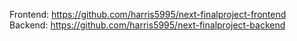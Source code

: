 Frontend: https://github.com/harris5995/next-finalproject-frontend
Backend: https://github.com/harris5995/next-finalproject-backend 
